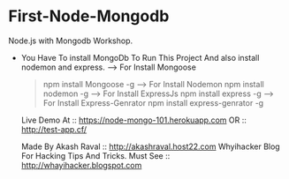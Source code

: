 # First-Node-Mongodb
Node.js with Mongodb Workshop.

- You Have To install MongoDb To Run This Project And also install nodemon and express.
--> For Install Mongoose
    >npm install Mongoose -g
--> For Install Nodemon
    >npm install nodemon -g
--> For Install ExpressJs
    >npm install express -g
--> For Install Express-Genrator
    >npm install express-genrator -g
    
    Live Demo At :: https://node-mongo-101.herokuapp.com
    OR :: http://test-app.cf/
    
    Made By Akash Raval ::
    http://akashraval.host22.com
    Whyihacker Blog For Hacking Tips And Tricks. Must See ::
    http://whayihacker.blogspot.com
